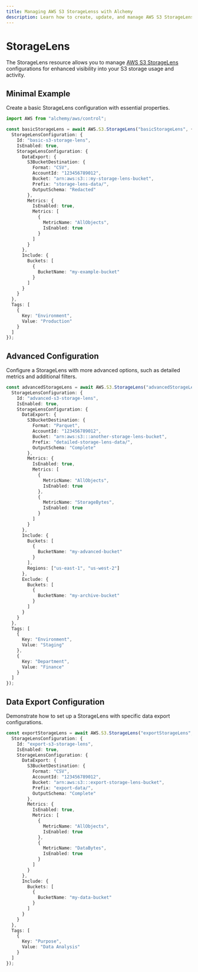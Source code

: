 ```yaml
---
title: Managing AWS S3 StorageLenss with Alchemy
description: Learn how to create, update, and manage AWS S3 StorageLenss using Alchemy Cloud Control.
---
```


# StorageLens

The StorageLens resource allows you to manage [AWS S3 StorageLens](https://docs.aws.amazon.com/s3/latest/userguide/) configurations for enhanced visibility into your S3 storage usage and activity.

## Minimal Example

Create a basic StorageLens configuration with essential properties.

```ts
import AWS from "alchemy/aws/control";

const basicStorageLens = await AWS.S3.StorageLens("basicStorageLens", {
  StorageLensConfiguration: {
    Id: "basic-s3-storage-lens",
    IsEnabled: true,
    StorageLensConfiguration: {
      DataExport: {
        S3BucketDestination: {
          Format: "CSV",
          AccountId: "123456789012",
          Bucket: "arn:aws:s3:::my-storage-lens-bucket",
          Prefix: "storage-lens-data/",
          OutputSchema: "Redacted"
        },
        Metrics: {
          IsEnabled: true,
          Metrics: [
            {
              MetricName: "AllObjects",
              IsEnabled: true
            }
          ]
        }
      },
      Include: {
        Buckets: [
          {
            BucketName: "my-example-bucket"
          }
        ]
      }
    }
  },
  Tags: [
    {
      Key: "Environment",
      Value: "Production"
    }
  ]
});
```

## Advanced Configuration

Configure a StorageLens with more advanced options, such as detailed metrics and additional filters.

```ts
const advancedStorageLens = await AWS.S3.StorageLens("advancedStorageLens", {
  StorageLensConfiguration: {
    Id: "advanced-s3-storage-lens",
    IsEnabled: true,
    StorageLensConfiguration: {
      DataExport: {
        S3BucketDestination: {
          Format: "Parquet",
          AccountId: "123456789012",
          Bucket: "arn:aws:s3:::another-storage-lens-bucket",
          Prefix: "detailed-storage-lens-data/",
          OutputSchema: "Complete"
        },
        Metrics: {
          IsEnabled: true,
          Metrics: [
            {
              MetricName: "AllObjects",
              IsEnabled: true
            },
            {
              MetricName: "StorageBytes",
              IsEnabled: true
            }
          ]
        }
      },
      Include: {
        Buckets: [
          {
            BucketName: "my-advanced-bucket"
          }
        ],
        Regions: ["us-east-1", "us-west-2"]
      },
      Exclude: {
        Buckets: [
          {
            BucketName: "my-archive-bucket"
          }
        ]
      }
    }
  },
  Tags: [
    {
      Key: "Environment",
      Value: "Staging"
    },
    {
      Key: "Department",
      Value: "Finance"
    }
  ]
});
```

## Data Export Configuration

Demonstrate how to set up a StorageLens with specific data export configurations.

```ts
const exportStorageLens = await AWS.S3.StorageLens("exportStorageLens", {
  StorageLensConfiguration: {
    Id: "export-s3-storage-lens",
    IsEnabled: true,
    StorageLensConfiguration: {
      DataExport: {
        S3BucketDestination: {
          Format: "CSV",
          AccountId: "123456789012",
          Bucket: "arn:aws:s3:::export-storage-lens-bucket",
          Prefix: "export-data/",
          OutputSchema: "Complete"
        },
        Metrics: {
          IsEnabled: true,
          Metrics: [
            {
              MetricName: "AllObjects",
              IsEnabled: true
            },
            {
              MetricName: "DataBytes",
              IsEnabled: true
            }
          ]
        }
      },
      Include: {
        Buckets: [
          {
            BucketName: "my-data-bucket"
          }
        ]
      }
    }
  },
  Tags: [
    {
      Key: "Purpose",
      Value: "Data Analysis"
    }
  ]
});
```